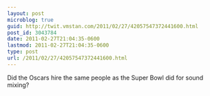 ```yaml
---
layout: post
microblog: true
guid: http://twit.vmstan.com/2011/02/27/42057547372441600.html
post_id: 3043784
date: 2011-02-27T21:04:35-0600
lastmod: 2011-02-27T21:04:35-0600
type: post
url: /2011/02/27/42057547372441600.html
---
```

Did the Oscars hire the same people as the Super Bowl did for sound mixing?
